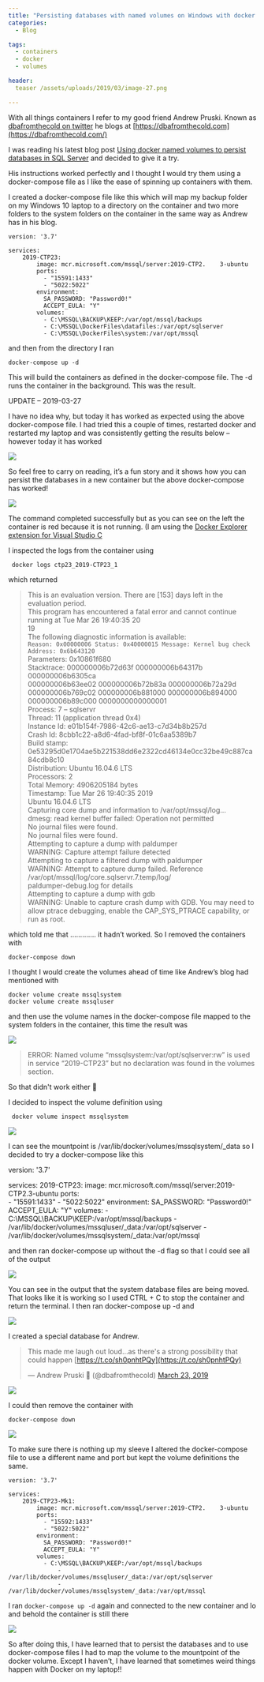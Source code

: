 ```yaml
---
title: "Persisting databases with named volumes on Windows with docker compose"
categories:
  - Blog

tags:
  - containers
  - docker
  - volumes

header:
  teaser /assets/uploads/2019/03/image-27.png

---
```

With all things containers I refer to my good friend Andrew Pruski. Known as [dbafromthecold on twitter](https://twitter.com/dbafromthecold) he blogs at [https://dbafromthecold.com](https://dbafromthecold.com/)

I was reading his latest blog post [Using docker named volumes to persist databases in SQL Server](https://dbafromthecold.com/2019/03/21/using-docker-named-volumes-to-persist-databases-in-sql-server) and decided to give it a try.

His instructions worked perfectly and I thought I would try them using a docker-compose file as I like the ease of spinning up containers with them.

I created a docker-compose file like this which will map my backup folder on my Windows 10 laptop to a directory on the container and two more folders to the system folders on the container in the same way as Andrew has in his blog.

    version: '3.7'
    
    services:
        2019-CTP23:
            image: mcr.microsoft.com/mssql/server:2019-CTP2.    3-ubuntu
            ports:  
              - "15591:1433"
              - "5022:5022"
            environment:
              SA_PASSWORD: "Password0!"
              ACCEPT_EULA: "Y"
            volumes: 
              - C:\MSSQL\BACKUP\KEEP:/var/opt/mssql/backups
              - C:\MSSQL\DockerFiles\datafiles:/var/opt/sqlserver
              - C:\MSSQL\DockerFiles\system:/var/opt/mssql


and then from the directory I ran

    docker-compose up -d

This will build the containers as defined in the docker-compose file. The -d runs the container in the background. This was the result.

UPDATE – 2019-03-27  
  
I have no idea why, but today it has worked as expected using the above docker-compose file. I had tried this a couple of times, restarted docker and restarted my laptop and was consistently getting the results below – however today it has worked

![](https://blog.robsewell.com/assets/uploads/2019/03/image-28.png>)

So feel free to carry on reading, it’s a fun story and it shows how you can persist the databases in a new container but the above docker-compose has worked!

![](https://blog.robsewell.com/assets/uploads/2019/03/image-20.png>)

The command completed successfully but as you can see on the left the container is red because it is not running. (I am using the [Docker Explorer extension for Visual Studio C](https://marketplace.visualstudio.com/items?itemName=formulahendry.docker-explorer)

I inspected the logs from the container using

     docker logs ctp23_2019-CTP23_1


which returned

> This is an evaluation version. There are \[153\] days left in the evaluation period.  
> This program has encountered a fatal error and cannot continue running at Tue Mar 26 19:40:35 20  
> 19  
> The following diagnostic information is available:  
> `Reason: 0x00000006 Status: 0x40000015 Message: Kernel bug check Address: 0x6b643120`  
> Parameters: 0x10861f680  
> Stacktrace: 000000006b72d63f 000000006b64317b 000000006b6305ca  
> 000000006b63ee02 000000006b72b83a 000000006b72a29d  
> 000000006b769c02 000000006b881000 000000006b894000  
> 000000006b89c000 0000000000000001  
> Process: 7 – sqlservr  
> Thread: 11 (application thread 0x4)  
> Instance Id: e01b154f-7986-42c6-ae13-c7d34b8b257d  
> Crash Id: 8cbb1c22-a8d6-4fad-bf8f-01c6aa5389b7  
> Build stamp: 0e53295d0e1704ae5b221538dd6e2322cd46134e0cc32be49c887ca84cdb8c10  
> Distribution: Ubuntu 16.04.6 LTS  
> Processors: 2  
> Total Memory: 4906205184 bytes  
> Timestamp: Tue Mar 26 19:40:35 2019  
> Ubuntu 16.04.6 LTS  
> Capturing core dump and information to /var/opt/mssql/log…  
> dmesg: read kernel buffer failed: Operation not permitted  
> No journal files were found.  
> No journal files were found.  
> Attempting to capture a dump with paldumper  
> WARNING: Capture attempt failure detected  
> Attempting to capture a filtered dump with paldumper  
> WARNING: Attempt to capture dump failed. Reference /var/opt/mssql/log/core.sqlservr.7.temp/log/  
> paldumper-debug.log for details  
> Attempting to capture a dump with gdb  
> WARNING: Unable to capture crash dump with GDB. You may need to  
> allow ptrace debugging, enable the CAP\_SYS\_PTRACE capability, or  
> run as root.

which told me that …………. it hadn’t worked. So I removed the containers with

    docker-compose down

I thought I would create the volumes ahead of time like Andrew’s blog had mentioned with

    docker volume create mssqlsystem
    docker volume create mssqluser

and then use the volume names in the docker-compose file mapped to the system folders in the container, this time the result was

![](https://blog.robsewell.com/assets/uploads/2019/03/image-21.png>)

> ERROR: Named volume “mssqlsystem:/var/opt/sqlserver:rw” is used in service “2019-CTP23” but no declaration was found in the volumes section.

So that didn't work either 🙂

I decided to inspect the volume definition using

     docker volume inspect mssqlsystem


![](https://blog.robsewell.com/assets/uploads/2019/03/image-22.png>)

I can see the mountpoint is /var/lib/docker/volumes/mssqlsystem/_data so I decided to try a docker-compose like this

 version: '3.7'

services:
    2019-CTP23:
        image: mcr.microsoft.com/mssql/server:2019-CTP2.3-ubuntu
        ports:  
          - "15591:1433"
          - "5022:5022"
        environment:
          SA_PASSWORD: "Password0!"
          ACCEPT_EULA: "Y"
        volumes: 
          - C:\MSSQL\BACKUP\KEEP:/var/opt/mssql/backups
          - /var/lib/docker/volumes/mssqluser/_data:/var/opt/sqlserver
          - /var/lib/docker/volumes/mssqlsystem/_data:/var/opt/mssql

and then ran docker-compose up without the -d flag so that I could see all of the output

![](https://blog.robsewell.com/assets/uploads/2019/03/image-23.png>)

You can see in the output that the system database files are being moved. That looks like it is working so I used CTRL + C to stop the container and return the terminal. I then ran docker-compose up -d and

![](https://blog.robsewell.com/assets/uploads/2019/03/image-24.png>)

I created a special database for Andrew.

> This made me laugh out loud…as there's a strong possibility that could happen [https://t.co/sh0pnhtPQy](https://t.co/sh0pnhtPQy)
> 
> — Andrew Pruski 🏴󠁧󠁢󠁷󠁬󠁳󠁿 (@dbafromthecold) [March 23, 2019](https://twitter.com/dbafromthecold/status/1109253907304206336?ref_src=twsrc%5Etfw)

![](https://blog.robsewell.com/assets/uploads/2019/03/image-25.png>)

I could then remove the container with

    docker-compose down

![](https://blog.robsewell.com/assets/uploads/2019/03/image-26.png>)

To make sure there is nothing up my sleeve I altered the docker-compose file to use a different name and port but kept the volume definitions the same.

    version: '3.7'
    
    services:
        2019-CTP23-Mk1:
            image: mcr.microsoft.com/mssql/server:2019-CTP2.    3-ubuntu
            ports:  
              - "15592:1433"
              - "5022:5022"
            environment:
              SA_PASSWORD: "Password0!"
              ACCEPT_EULA: "Y"
            volumes: 
              - C:\MSSQL\BACKUP\KEEP:/var/opt/mssql/backups
                  - /var/lib/docker/volumes/mssqluser/_data:/var/opt/sqlserver
                  - /var/lib/docker/volumes/mssqlsystem/_data:/var/opt/mssql

I ran `docker-compose up -d` again and connected to the new container and lo and behold the container is still there

![](https://blog.robsewell.com/assets/uploads/2019/03/image-27.png>)

So after doing this, I have learned that to persist the databases and to use docker-compose files I had to map the volume to the mountpoint of the docker volume. Except I haven’t, I have learned that sometimes weird things happen with Docker on my laptop!!